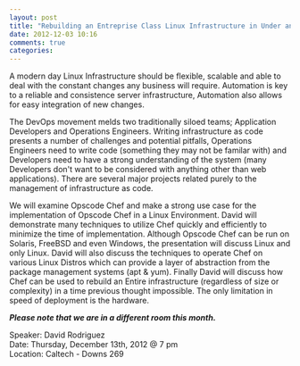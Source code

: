 ```yaml
---
layout: post
title: "Rebuilding an Entreprise Class Linux Infrastructure in Under an Hour"
date: 2012-12-03 10:16
comments: true
categories: 
---
```


A modern day Linux Infrastructure should be flexible, scalable and able to deal
with the constant changes any business will require.  Automation is key to a
reliable and consistence server infrastructure, Automation also allows for easy
integration of new changes.

The DevOps movement melds two traditionally siloed teams; Application
Developers and Operations Engineers.  Writing infrastructure as code presents a
number of challenges and potential pitfalls, Operations Engineers need to write
code (something they may not be familar with) and Developers need to have a
strong understanding of the system (many Developers don't want to be considered
with anything other than web applications).  There are several major projects
related purely to the management of infrastructure as code.

We will examine Opscode Chef and make a strong use case for the implementation
of Opscode Chef in a Linux Environment.  David will demonstrate many techniques
to utilize Chef quickly and efficiently to minimize the time of implementation.
Although Opscode Chef can be run on Solaris, FreeBSD and even Windows, the
presentation will discuss Linux and only Linux.  David will also discuss the
techniques to operate Chef on various Linux Distros which can provide a layer
of abstraction from the package management systems (apt & yum).  Finally David
will discuss how Chef can be used to rebuild an Entire infrastructure
(regardless of size or complexity) in a time previous thought impossible.  The
only limitation in speed of deployment is the hardware.  

***Please note that we are in a different room this month.***

Speaker:  David Rodriguez <br/> 
Date: Thursday, December 13th, 2012 @ 7 pm <br/>
Location: Caltech - Downs 269 

